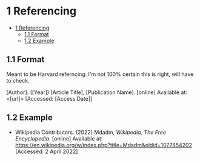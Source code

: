 # 1 Referencing

- [1 Referencing](#1-referencing)
  - [1.1 Format](#11-format)
  - [1.2 Example](#12-example)

## 1.1 Format

Meant to be Harvard referncing. I'm not 100% certain this is right, will have to check.

[Author]. ([Year]) [Article Title], [Publication Name]. [online] Available at: <[url]> [Accessed: [Access Date]]

## 1.2 Example

- Wikipedia Contributors. (2022) Mdadm, *Wikipedia, The Free Encyclopedia*. [online] Available at: <https://en.wikipedia.org/w/index.php?title=Mdadm&oldid=1077854202> [Accessed: 2 April 2022]
